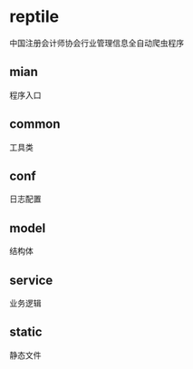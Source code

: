 # reptile
中国注册会计师协会行业管理信息全自动爬虫程序
## mian
程序入口
## common
工具类
## conf
日志配置
## model
结构体
## service
业务逻辑
## static
静态文件
